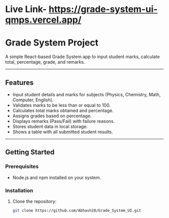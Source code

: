 # Live Link- https://grade-system-ui-qmps.vercel.app/
# Grade System Project

A simple React-based Grade System app to input student marks, calculate total, percentage, grade, and remarks.

---

## Features

- Input student details and marks for subjects (Physics, Chemistry, Math, Computer, English).
- Validates marks to be less than or equal to 100.
- Calculates total marks obtained and percentage.
- Assigns grades based on percentage.
- Displays remarks (Pass/Fail) with failure reasons.
- Stores student data in local storage.
- Shows a table with all submitted student results.

---

## Getting Started

### Prerequisites

- Node.js and npm installed on your system.

### Installation

1. Clone the repository:

   ```bash
   git clone https://github.com/Abhash28/Grade_System_UI.git
